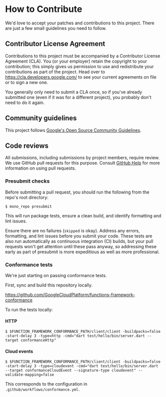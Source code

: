 # How to Contribute

We'd love to accept your patches and contributions to this project. There are
just a few small guidelines you need to follow.

## Contributor License Agreement

Contributions to this project must be accompanied by a Contributor License
Agreement (CLA). You (or your employer) retain the copyright to your
contribution; this simply gives us permission to use and redistribute your
contributions as part of the project. Head over to
<https://cla.developers.google.com/> to see your current agreements on file or
to sign a new one.

You generally only need to submit a CLA once, so if you've already submitted one
(even if it was for a different project), you probably don't need to do it
again.

## Community guidelines

This project follows
[Google's Open Source Community Guidelines](https://opensource.google/conduct/).

## Code reviews

All submissions, including submissions by project members, require review. We
use GitHub pull requests for this purpose. Consult
[GitHub Help](https://help.github.com/articles/about-pull-requests/) for more
information on using pull requests.

### Presubmit checks

Before submitting a pull request, you should run the following from the repo's
root directory:

```shell
$ mono_repo presubmit
```

This will run package tests, ensure a clean build, and identify formatting and
lint issues.

Ensure there are no failures (`skipped` is okay). Address any errors,
formatting, and lint issues before you submit your code. These tests are also
run automatically as continuous integration (CI) builds, but your pull requests
won't get attention until these pass anyway, so addressing these early as part
of presubmit is more expeditious as well as more professional.

### Conformance tests

We're just starting on passing conformance tests.

First, sync and build this repository locally.

https://github.com/GoogleCloudPlatform/functions-framework-conformance

To run the tests locally:

#### HTTP

```shell
$ $FUNCTION_FRAMEWORK_CONFORMANCE_PATH/client/client -buildpacks=false -start-delay 3 -type=http -cmd="dart test/hello/bin/server.dart --target conformanceHttp"
```

#### Cloud events

```shell
$ $FUNCTION_FRAMEWORK_CONFORMANCE_PATH/client/client -buildpacks=false -start-delay 3 -type=cloudevent -cmd="dart test/hello/bin/server.dart --target conformanceCloudEvent --signature-type cloudevent" --validate-mapping=false
```

This corresponds to the configuration in `.github/workflows/conformance.yml`.
